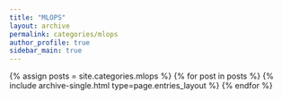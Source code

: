 ```yaml
---
title: "MLOPS"
layout: archive
permalink: categories/mlops
author_profile: true
sidebar_main: true
---
```


{% assign posts = site.categories.mlops %}
{% for post in posts %} {% include archive-single.html type=page.entries_layout %} {% endfor %}